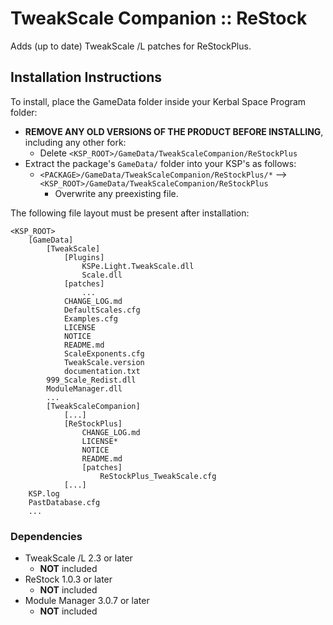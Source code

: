 # TweakScale Companion :: ReStock

Adds (up to date) TweakScale /L patches for ReStockPlus.


## Installation Instructions

To install, place the GameData folder inside your Kerbal Space Program folder:

* **REMOVE ANY OLD VERSIONS OF THE PRODUCT BEFORE INSTALLING**, including any other fork:
	+ Delete `<KSP_ROOT>/GameData/TweakScaleCompanion/ReStockPlus`
* Extract the package's `GameData/` folder into your KSP's as follows:
	+ `<PACKAGE>/GameData/TweakScaleCompanion/ReStockPlus/*` --> `<KSP_ROOT>/GameData/TweakScaleCompanion/ReStockPlus`
		- Overwrite any preexisting file.

The following file layout must be present after installation:

```
<KSP_ROOT>
	[GameData]
		[TweakScale]
			[Plugins]
				KSPe.Light.TweakScale.dll
				Scale.dll
			[patches]
				...
			CHANGE_LOG.md
			DefaultScales.cfg
			Examples.cfg
			LICENSE
			NOTICE
			README.md
			ScaleExponents.cfg
			TweakScale.version
			documentation.txt
		999_Scale_Redist.dll
		ModuleManager.dll
		...
		[TweakScaleCompanion]
			[...]
			[ReStockPlus]
				CHANGE_LOG.md
				LICENSE*
				NOTICE
				README.md
				[patches]
					ReStockPlus_TweakScale.cfg
			[...]
	KSP.log
	PastDatabase.cfg
	...
```


### Dependencies

* TweakScale /L 2.3 or later
	+ **NOT** included
* ReStock 1.0.3 or later
	+ **NOT** included 
* Module Manager 3.0.7 or later
	+ **NOT** included

